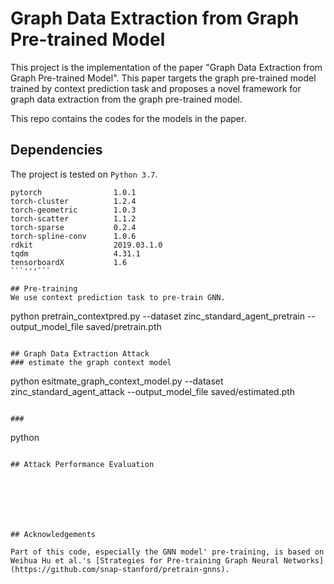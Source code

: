 # Graph Data Extraction from Graph Pre-trained Model 

This project is the implementation of the paper "Graph Data Extraction from Graph Pre-trained Model". This paper targets the graph pre-trained model trained by context prediction task and proposes a novel framework for graph data extraction from the graph pre-trained model.

This repo contains the codes for the models in the paper.

## Dependencies

The project is tested on `Python 3.7`. 
```
pytorch                1.0.1
torch-cluster          1.2.4
torch-geometric        1.0.3
torch-scatter          1.1.2
torch-sparse           0.2.4
torch-spline-conv      1.0.6
rdkit                  2019.03.1.0
tqdm                   4.31.1
tensorboardX           1.6
```'''```

## Pre-training
We use context prediction task to pre-train GNN.
```
python pretrain_contextpred.py --dataset zinc_standard_agent_pretrain --output_model_file saved/pretrain.pth
```

## Graph Data Extraction Attack
### estimate the graph context model
```
python esitmate_graph_context_model.py --dataset zinc_standard_agent_attack --output_model_file saved/estimated.pth
```

### 
```
python 
```

## Attack Performance Evaluation







## Acknowledgements

Part of this code, especially the GNN model' pre-training, is based on Weihua Hu et al.'s [Strategies for Pre-training Graph Neural Networks](https://github.com/snap-stanford/pretrain-gnns).